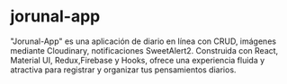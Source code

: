 # jorunal-app
"Jorunal-App" es una aplicación de diario en línea con CRUD, imágenes mediante Cloudinary, notificaciones SweetAlert2. Construida con React, Material UI, Redux,Firebase y Hooks, ofrece una experiencia fluida y atractiva para registrar y organizar tus pensamientos diarios. 
